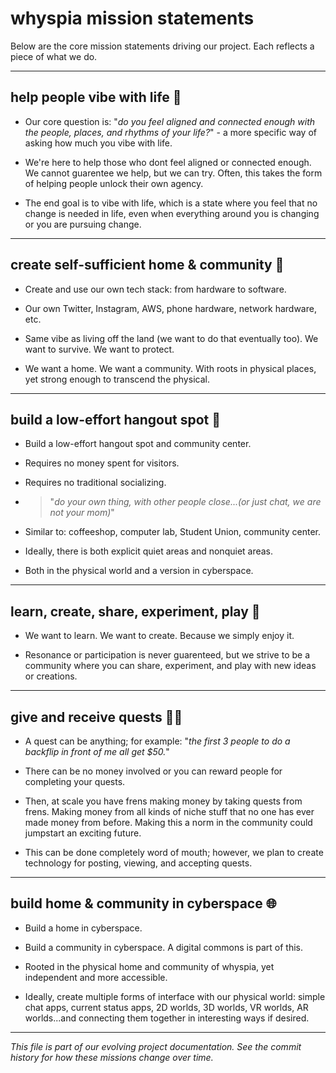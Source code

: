 # whyspia mission statements

Below are the core mission statements driving our project. Each reflects a piece of what we do.

---

## help people vibe with life 🤝

- Our core question is: "_do you feel aligned and connected enough with the people, places, and rhythms of your life?_" - a more specific way of asking how much you vibe with life.

- We're here to help those who dont feel aligned or connected enough. We cannot guarentee we help, but we can try. Often, this takes the form of helping people unlock their own agency.

- The end goal is to vibe with life, which is a state where you feel that no change is needed in life, even when everything around you is changing or you are pursuing change.

---

## create self-sufficient home & community 🏡

- Create and use our own tech stack: from hardware to software.

- Our own Twitter, Instagram, AWS, phone hardware, network hardware, etc.

- Same vibe as living off the land (we want to do that eventually too). We want to survive. We want to protect.

- We want a home. We want a community. With roots in physical places, yet strong enough to transcend the physical.

---

## build a low-effort hangout spot 🏯

- Build a low-effort hangout spot and community center.

- Requires no money spent for visitors.

- Requires no traditional socializing.

- >"_do your own thing, with other people close...(or just chat, we are not your mom)_"

- Similar to: coffeeshop, computer lab, Student Union, community center.

- Ideally, there is both explicit quiet areas and nonquiet areas.

- Both in the physical world and a version in cyberspace.

---

## learn, create, share, experiment, play 🧠

- We want to learn. We want to create. Because we simply enjoy it.

- Resonance or participation is never guarenteed, but we strive to be a community where you can share, experiment, and play with new ideas or creations.

---

## give and receive quests 🧙‍♂️

- A quest can be anything; for example: "_the first 3 people to do a backflip in front of me all get $50._"

- There can be no money involved or you can reward people for completing your quests.

- Then, at scale you have frens making money by taking quests from frens. Making money from all kinds of niche stuff that no one has ever made money from before. Making this a norm in the community could jumpstart an exciting future.

- This can be done completely word of mouth; however, we plan to create technology for posting, viewing, and accepting quests.

---

## build home & community in cyberspace 🌐

- Build a home in cyberspace.

- Build a community in cyberspace. A digital commons is part of this.

- Rooted in the physical home and community of whyspia, yet independent and more accessible.

- Ideally, create multiple forms of interface with our physical world: simple chat apps, current status apps, 2D worlds, 3D worlds, VR worlds, AR worlds...and connecting them together in interesting ways if desired.

---

*This file is part of our evolving project documentation. See the commit history for how these missions change over time.*

